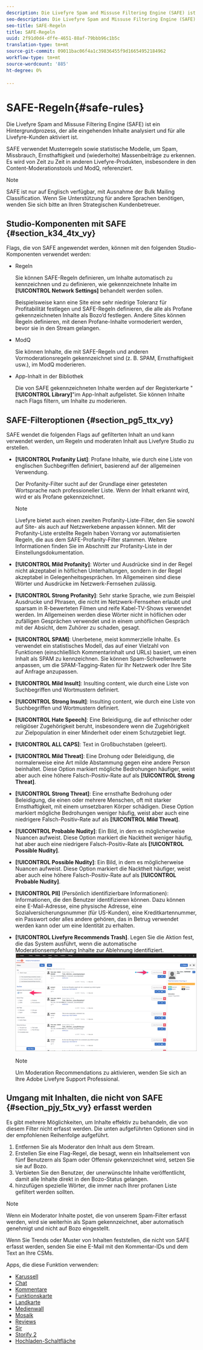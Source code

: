```yaml
---
description: Die Livefyre Spam and Missuse Filtering Engine (SAFE) ist ein Hintergrundprozess, der alle eingehenden Inhalte analysiert und für alle Livefyre-Kunden aktiviert ist.
seo-description: Die Livefyre Spam and Missuse Filtering Engine (SAFE) ist ein Hintergrundprozess, der alle eingehenden Inhalte analysiert und für alle Livefyre-Kunden aktiviert ist.
seo-title: SAFE-Regeln
title: SAFE-Regeln
uuid: 2f91d0d4-dffe-4651-88af-79bbb96c1b5c
translation-type: tm+mt
source-git-commit: 09011bac06f4a1c39836455f9d16654952184962
workflow-type: tm+mt
source-wordcount: '885'
ht-degree: 0%

---
```



# SAFE-Regeln{#safe-rules}

Die Livefyre Spam and Missuse Filtering Engine (SAFE) ist ein Hintergrundprozess, der alle eingehenden Inhalte analysiert und für alle Livefyre-Kunden aktiviert ist.



SAFE verwendet Musterregeln sowie statistische Modelle, um Spam, Missbrauch, Ernsthaftigkeit und (wiederholte) Massenbeiträge zu erkennen. Es wird von Zeit zu Zeit in anderen Livefyre-Produkten, insbesondere in den Content-Moderationstools und ModQ, referenziert.

>[!NOTE]
>
>SAFE ist nur auf Englisch verfügbar, mit Ausnahme der Bulk Mailing Classification. Wenn Sie Unterstützung für andere Sprachen benötigen, wenden Sie sich bitte an Ihren Strategischen Kundenbetreuer.

## Studio-Komponenten mit SAFE {#section_k34_4tx_vy}

Flags, die von SAFE angewendet werden, können mit den folgenden Studio-Komponenten verwendet werden:

* Regeln

   Sie können SAFE-Regeln definieren, um Inhalte automatisch zu kennzeichnen und zu definieren, wie gekennzeichnete Inhalte im **[!UICONTROL Network Settings]** behandelt werden sollen.

   Beispielsweise kann eine Site eine sehr niedrige Toleranz für Profitabilität festlegen und SAFE-Regeln definieren, die alle als Profane gekennzeichneten Inhalte als Bozo’d festlegen. Andere Sites können Regeln definieren, mit denen Profane-Inhalte vormoderiert werden, bevor sie in den Stream gelangen.

* ModQ

   Sie können Inhalte, die mit SAFE-Regeln und anderen Vormoderationsregeln gekennzeichnet sind (z. B. SPAM, Ernsthaftigkeit usw.), im ModQ moderieren.

* App-Inhalt in der Bibliothek

   Die von SAFE gekennzeichneten Inhalte werden auf der Registerkarte &quot;**[!UICONTROL Library]**&quot;im App-Inhalt aufgelistet. Sie können Inhalte nach Flags filtern, um Inhalte zu moderieren.

## SAFE-Filteroptionen {#section_pg5_ttx_vy}

SAFE wendet die folgenden Flags auf gefilterten Inhalt an und kann verwendet werden, um Regeln und moderaten Inhalt aus Livefyre Studio zu erstellen.

* **[!UICONTROL Profanity List]**: Profane Inhalte, wie durch eine Liste von englischen Suchbegriffen definiert, basierend auf der allgemeinen Verwendung.

   Der Profanity-Filter sucht auf der Grundlage einer getesteten Wortsprache nach professioneller Liste. Wenn der Inhalt erkannt wird, wird er als Profane gekennzeichnet.

   >[!NOTE]
   >
   >Livefyre bietet auch einen zweiten Profanity-Liste-Filter, den Sie sowohl auf Site- als auch auf Netzwerkebene anpassen können. Mit der Profanity-Liste erstellte Regeln haben Vorrang vor automatisierten Regeln, die aus dem SAFE-Profanity-Filter stammen. Weitere Informationen finden Sie im Abschnitt zur Profanity-Liste in der Einstellungsdokumentation.

* **[!UICONTROL Mild Profanity]**: Wörter und Ausdrücke sind in der Regel nicht akzeptabel in höflichen Unterhaltungen, sondern in der Regel akzeptabel in Gelegenheitsgesprächen. Im Allgemeinen sind diese Wörter und Ausdrücke im Netzwerk-Fernsehen zulässig.
* **[!UICONTROL Strong Profanity]**: Sehr starke Sprache, wie zum Beispiel Ausdrucke und Phrasen, die nicht im Netzwerk-Fernsehen erlaubt und sparsam in R-bewerteten Filmen und reife Kabel-TV-Shows verwendet werden. Im Allgemeinen werden diese Wörter nicht in höflichen oder zufälligen Gesprächen verwendet und in einem unhöflichen Gespräch mit der Absicht, dem Zuhörer zu schaden, gesagt.
* **[!UICONTROL SPAM]**: Unerbetene, meist kommerzielle Inhalte. Es verwendet ein statistisches Modell, das auf einer Vielzahl von Funktionen (einschließlich Kommentarinhalt und URLs) basiert, um einen Inhalt als SPAM zu kennzeichnen. Sie können Spam-Schwellenwerte anpassen, um die SPAM-Tagging-Raten für Ihr Netzwerk oder Ihre Site auf Anfrage anzupassen.
* **[!UICONTROL Mild Insult]**: Insulting content, wie durch eine Liste von Suchbegriffen und Wortmustern definiert.
* **[!UICONTROL Strong Insult]**: Insulting content, wie durch eine Liste von Suchbegriffen und Wortmustern definiert.
* **[!UICONTROL Hate Speech]**: Eine Beleidigung, die auf ethnischer oder religiöser Zugehörigkeit beruht, insbesondere wenn die Zugehörigkeit zur Zielpopulation in einer Minderheit oder einem Schutzgebiet liegt.
* **[!UICONTROL ALL CAPS]**: Text in Großbuchstaben (geleert).
* **[!UICONTROL Mild Threat]**: Eine Drohung oder Beleidigung, die normalerweise eine Art milde Abstammung gegen eine andere Person beinhaltet. Diese Option markiert mögliche Bedrohungen häufiger, weist aber auch eine höhere Falsch-Positiv-Rate auf als **[!UICONTROL Strong Threat]**.

* **[!UICONTROL Strong Threat]**: Eine ernsthafte Bedrohung oder Beleidigung, die einen oder mehrere Menschen, oft mit starker Ernsthaftigkeit, mit einem umsetzbaren Körper schädigen. Diese Option markiert mögliche Bedrohungen weniger häufig, weist aber auch eine niedrigere Falsch-Positiv-Rate auf als **[!UICONTROL Mild Threat]**.

* **[!UICONTROL Probable Nudity]**: Ein Bild, in dem es möglicherweise Nuancen aufweist. Diese Option markiert die Nacktheit weniger häufig, hat aber auch eine niedrigere Falsch-Positiv-Rate als **[!UICONTROL Possible Nudity]**.

* **[!UICONTROL Possible Nudity]**: Ein Bild, in dem es möglicherweise Nuancen aufweist. Diese Option markiert die Nacktheit häufiger, weist aber auch eine höhere Falsch-Positiv-Rate auf als **[!UICONTROL Probable Nudity]**.

* **[!UICONTROL PII]** (Persönlich identifizierbare Informationen): Informationen, die den Benutzer identifizieren können. Dazu können eine E-Mail-Adresse, eine physische Adresse, eine Sozialversicherungsnummer (für US-Kunden), eine Kreditkartennummer, ein Passwort oder alles andere gehören, das in Betrug verwendet werden kann oder um eine Identität zu erhalten.
* **[!UICONTROL Livefyre Recommends Trash]**. Legen Sie die Aktion fest, die das System ausführt, wenn die automatische Moderationsempfehlung Inhalte zur Ablehnung identifiziert.  ![](assets/mod_reco1.png)

   >[!NOTE]
   >
   >Um Moderation Recommendations zu aktivieren, wenden Sie sich an Ihre Adobe Livefyre Support Professional.

## Umgang mit Inhalten, die nicht von SAFE {#section_pjy_5tx_vy} erfasst werden

Es gibt mehrere Möglichkeiten, um Inhalte effektiv zu behandeln, die von diesem Filter nicht erfasst werden. Die unten aufgeführten Optionen sind in der empfohlenen Reihenfolge aufgeführt.

1. Entfernen Sie als Moderator den Inhalt aus dem Stream.
1. Erstellen Sie eine Flag-Regel, die besagt, wenn ein Inhaltselement von fünf Benutzern als Spam oder Offensiv gekennzeichnet wird, setzen Sie sie auf Bozo.
1. Verbieten Sie den Benutzer, der unerwünschte Inhalte veröffentlicht, damit alle Inhalte direkt in den Bozo-Status gelangen.
1. hinzufügen spezielle Wörter, die immer nach Ihrer profanen Liste gefiltert werden sollten.

>[!NOTE]
>
>Wenn ein Moderator Inhalte postet, die von unserem Spam-Filter erfasst werden, wird sie weiterhin als Spam gekennzeichnet, aber automatisch genehmigt und nicht auf Bozo eingestellt.

Wenn Sie Trends oder Muster von Inhalten feststellen, die nicht von SAFE erfasst werden, senden Sie eine E-Mail mit den Kommentar-IDs und dem Text an Ihre CSMs.



Apps, die diese Funktion verwenden:

* [Karussell](/help/using/c-about-apps/c-carousel-app/c-carousel-app.md#c_carousel_app)
* [Chat](/help/using/c-about-apps/c-chat-app/c-chat-app.md#c_chat_app)
* [Kommentare](/help/using/c-about-apps/c-comments/c-comments.md)
* [Funktionskarte](/help/using/c-about-apps/c-feature-card-app/c-feature-card-app.md#c_feature_card_app)
* [Landkarte](/help/using/c-about-apps/c-map-app/c-map-app.md#c_map_app)
* [Medienwall](/help/using/c-about-apps/c-media-wall-app/c-media-wall-app.md#c_media_wall_app)
* [Mosaik](/help/using/c-about-apps/c-mosaic-app/c-mosaic-app.md#c_mosaic_app)
* [Reviews](/help/using/c-about-apps/c-reviews-app/c-reviews-app.md#c_reviews_app)
* [Sir](/help/using/c-about-apps/c-sidenotes-app/c-sidenotes-app.md#c_sidenotes_app)
* [Storify 2](/help/using/c-about-apps/c-storify2/c-storify2.md#c_storify2)
* [Hochladen-Schaltfläche](/help/using/c-about-apps/c-upload-button-app/c-upload-button-app.md#c_upload_button_app)


